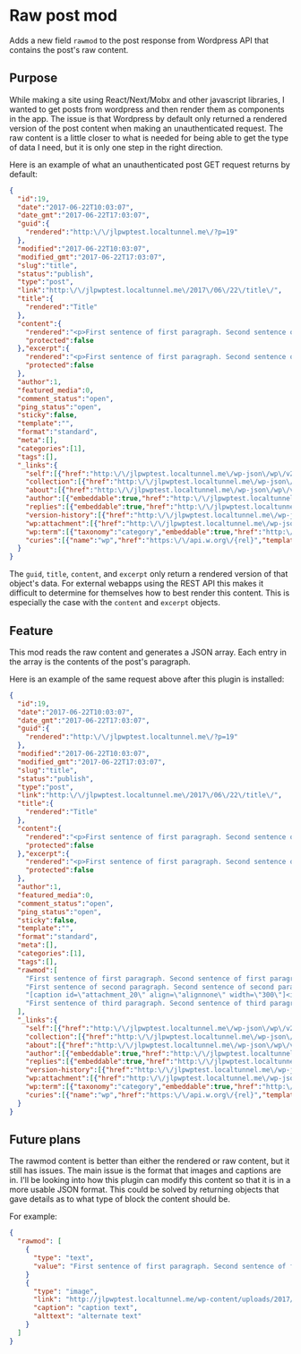 # Raw post mod
Adds a new field `rawmod` to the post response from Wordpress API that contains the post's raw content.

## Purpose
While making a site using React/Next/Mobx and other javascript libraries, I wanted to get posts from wordpress and then render them as components in the app.
The issue is that Wordpress by default only returned a rendered version of the post content when making an unauthenticated request.
The raw content is a little closer to what is needed for being able to get the type of data I need, but it is only one step in the right direction.

Here is an example of what an unauthenticated post GET request returns by default:
```json
{
  "id":19,
  "date":"2017-06-22T10:03:07",
  "date_gmt":"2017-06-22T17:03:07",
  "guid":{
    "rendered":"http:\/\/jlpwptest.localtunnel.me\/?p=19"
  },
  "modified":"2017-06-22T10:03:07",
  "modified_gmt":"2017-06-22T17:03:07",
  "slug":"title",
  "status":"publish",
  "type":"post",
  "link":"http:\/\/jlpwptest.localtunnel.me\/2017\/06\/22\/title\/",
  "title":{
    "rendered":"Title"
  },
  "content":{
    "rendered":"<p>First sentence of first paragraph. Second sentence of first paragraph.<\/p>\n<p>First sentence of second paragraph. Second sentence of second paragraph.<\/p>\n<p><img class=\"alignnone size-medium wp-image-20\" src=\"http:\/\/jlpwptest.localtunnel.me\/wp-content\/uploads\/2017\/06\/Test_card-300x169.png\" alt=\"\" width=\"300\" height=\"169\" srcset=\"http:\/\/jlpwptest.localtunnel.me\/wp-content\/uploads\/2017\/06\/Test_card-300x169.png 300w, http:\/\/jlpwptest.localtunnel.me\/wp-content\/uploads\/2017\/06\/Test_card.png 640w\" sizes=\"(max-width: 300px) 100vw, 300px\" \/><\/p>\n<p>First sentence of third paragraph. Second sentence of third paragraph.<\/p>\n",
    "protected":false
  },"excerpt":{
    "rendered":"<p>First sentence of first paragraph. Second sentence of first paragraph. First sentence of second paragraph. Second sentence of second paragraph. First sentence of third paragraph. Second sentence of third paragraph.<\/p>\n",
    "protected":false
  },
  "author":1,
  "featured_media":0,
  "comment_status":"open",
  "ping_status":"open",
  "sticky":false,
  "template":"",
  "format":"standard",
  "meta":[],
  "categories":[1],
  "tags":[],
  "_links":{
    "self":[{"href":"http:\/\/jlpwptest.localtunnel.me\/wp-json\/wp\/v2\/posts\/19"}],
    "collection":[{"href":"http:\/\/jlpwptest.localtunnel.me\/wp-json\/wp\/v2\/posts"}],
    "about":[{"href":"http:\/\/jlpwptest.localtunnel.me\/wp-json\/wp\/v2\/types\/post"}],
    "author":[{"embeddable":true,"href":"http:\/\/jlpwptest.localtunnel.me\/wp-json\/wp\/v2\/users\/1"}],
    "replies":[{"embeddable":true,"href":"http:\/\/jlpwptest.localtunnel.me\/wp-json\/wp\/v2\/comments?post=19"}],
    "version-history":[{"href":"http:\/\/jlpwptest.localtunnel.me\/wp-json\/wp\/v2\/posts\/19\/revisions"}],
    "wp:attachment":[{"href":"http:\/\/jlpwptest.localtunnel.me\/wp-json\/wp\/v2\/media?parent=19"}],
    "wp:term":[{"taxonomy":"category","embeddable":true,"href":"http:\/\/jlpwptest.localtunnel.me\/wp-json\/wp\/v2\/categories?post=19"},{"taxonomy":"post_tag","embeddable":true,"href":"http:\/\/jlpwptest.localtunnel.me\/wp-json\/wp\/v2\/tags?post=19"}],
    "curies":[{"name":"wp","href":"https:\/\/api.w.org\/{rel}","templated":true}]
  }
}
```
The `guid`, `title`, `content`, and `excerpt` only return a rendered version of that object's data.
For external webapps using the REST API this makes it difficult to determine for themselves how to best render this content.
This is especially the case with the `content` and `excerpt` objects.

## Feature
This mod reads the raw content and generates a JSON array.
Each entry in the array is the contents of the post's paragraph.

Here is an example of the same request above after this plugin is installed:
```json
{
  "id":19,
  "date":"2017-06-22T10:03:07",
  "date_gmt":"2017-06-22T17:03:07",
  "guid":{
    "rendered":"http:\/\/jlpwptest.localtunnel.me\/?p=19"
  },
  "modified":"2017-06-22T10:03:07",
  "modified_gmt":"2017-06-22T17:03:07",
  "slug":"title",
  "status":"publish",
  "type":"post",
  "link":"http:\/\/jlpwptest.localtunnel.me\/2017\/06\/22\/title\/",
  "title":{
    "rendered":"Title"
  },
  "content":{
    "rendered":"<p>First sentence of first paragraph. Second sentence of first paragraph.<\/p>\n<p>First sentence of second paragraph. Second sentence of second paragraph.<\/p>\n<p><img class=\"alignnone size-medium wp-image-20\" src=\"http:\/\/jlpwptest.localtunnel.me\/wp-content\/uploads\/2017\/06\/Test_card-300x169.png\" alt=\"\" width=\"300\" height=\"169\" srcset=\"http:\/\/jlpwptest.localtunnel.me\/wp-content\/uploads\/2017\/06\/Test_card-300x169.png 300w, http:\/\/jlpwptest.localtunnel.me\/wp-content\/uploads\/2017\/06\/Test_card.png 640w\" sizes=\"(max-width: 300px) 100vw, 300px\" \/><\/p>\n<p>First sentence of third paragraph. Second sentence of third paragraph.<\/p>\n",
    "protected":false
  },"excerpt":{
    "rendered":"<p>First sentence of first paragraph. Second sentence of first paragraph. First sentence of second paragraph. Second sentence of second paragraph. First sentence of third paragraph. Second sentence of third paragraph.<\/p>\n",
    "protected":false
  },
  "author":1,
  "featured_media":0,
  "comment_status":"open",
  "ping_status":"open",
  "sticky":false,
  "template":"",
  "format":"standard",
  "meta":[],
  "categories":[1],
  "tags":[],
  "rawmod":[
    "First sentence of first paragraph. Second sentence of first paragraph.",
    "First sentence of second paragraph. Second sentence of second paragraph.",
    "[caption id=\"attachment_20\" align=\"alignnone\" width=\"300\"]<img class=\"wp-image-20 size-medium\" src=\"http:\/\/jlpwptest.localtunnel.me\/wp-content\/uploads\/2017\/06\/Test_card-300x169.png\" alt=\"alternative text\" width=\"300\" height=\"169\" \/> caption[\/caption]",
    "First sentence of third paragraph. Second sentence of third paragraph."
  ],
  "_links":{
    "self":[{"href":"http:\/\/jlpwptest.localtunnel.me\/wp-json\/wp\/v2\/posts\/19"}],
    "collection":[{"href":"http:\/\/jlpwptest.localtunnel.me\/wp-json\/wp\/v2\/posts"}],
    "about":[{"href":"http:\/\/jlpwptest.localtunnel.me\/wp-json\/wp\/v2\/types\/post"}],
    "author":[{"embeddable":true,"href":"http:\/\/jlpwptest.localtunnel.me\/wp-json\/wp\/v2\/users\/1"}],
    "replies":[{"embeddable":true,"href":"http:\/\/jlpwptest.localtunnel.me\/wp-json\/wp\/v2\/comments?post=19"}],
    "version-history":[{"href":"http:\/\/jlpwptest.localtunnel.me\/wp-json\/wp\/v2\/posts\/19\/revisions"}],
    "wp:attachment":[{"href":"http:\/\/jlpwptest.localtunnel.me\/wp-json\/wp\/v2\/media?parent=19"}],
    "wp:term":[{"taxonomy":"category","embeddable":true,"href":"http:\/\/jlpwptest.localtunnel.me\/wp-json\/wp\/v2\/categories?post=19"},{"taxonomy":"post_tag","embeddable":true,"href":"http:\/\/jlpwptest.localtunnel.me\/wp-json\/wp\/v2\/tags?post=19"}],
    "curies":[{"name":"wp","href":"https:\/\/api.w.org\/{rel}","templated":true}]
  }
}
```

## Future plans
The rawmod content is better than either the rendered or raw content, but it still has issues.
The main issue is the format that images and captions are in.
I'll be looking into how this plugin can modify this content so that it is in a more usable JSON format.
This could be solved by returning objects that gave details as to what type of block the content should be.

For example:
```json
{
  "rawmod": [
    {
      "type": "text",
      "value": "First sentence of first paragraph. Second sentence of first paragraph."
    }
    {
      "type": "image",
      "link": "http://jlpwptest.localtunnel.me/wp-content/uploads/2017/06/Test_card-300x169.png",
      "caption": "caption text",
      "alttext": "alternate text"
    }
  ]
}
```
